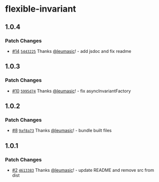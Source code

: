 # flexible-invariant

## 1.0.4

### Patch Changes

- [#14](https://github.com/leumasic/flexible-invariant/pull/14) [`5443225`](https://github.com/leumasic/flexible-invariant/commit/54432252d7541753be9b600d9c0b84d52ab70cda) Thanks [@leumasic](https://github.com/leumasic)! - add jsdoc and fix readme

## 1.0.3

### Patch Changes

- [#10](https://github.com/leumasic/flexible-invariant/pull/10) [`5995d74`](https://github.com/leumasic/flexible-invariant/commit/5995d746d33a2bc34c541679f40f2d10565e13ea) Thanks [@leumasic](https://github.com/leumasic)! - fix asyncInvariantFactory

## 1.0.2

### Patch Changes

- [#8](https://github.com/leumasic/flexible-invariant/pull/8) [`9af8a73`](https://github.com/leumasic/flexible-invariant/commit/9af8a73054ae2fbc01d80f813e35515b881ac36f) Thanks [@leumasic](https://github.com/leumasic)! - bundle built files

## 1.0.1

### Patch Changes

- [#2](https://github.com/leumasic/flexible-invariant/pull/2) [`4613383`](https://github.com/leumasic/flexible-invariant/commit/46133832119b1995df33297944bb662e81b271b1) Thanks [@leumasic](https://github.com/leumasic)! - update README and remove src from dist
